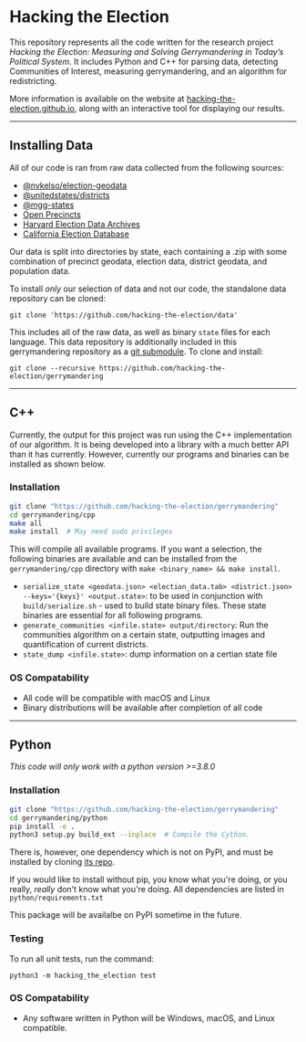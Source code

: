 # Hacking the Election

This repository represents all the code written for the research project *Hacking the Election: Measuring and Solving Gerrymandering in Today’s Political System*. It includes Python and C++ for parsing data, detecting Communities of Interest, measuring gerrymandering, and an algorithm for redistricting.

More information is available on the website at [hacking-the-election.github.io](https://hacking-the-election.github.io), along with an interactive tool for displaying our results.

---

## Installing Data

All of our code is ran from raw data collected from the following sources:
- [@nvkelso/election-geodata](https://github.com/nvkelso/election-geodata)
- [@unitedstates/districts](https://github.com/unitedstates/districts)
- [@mgg-states](https://github.com/mggg-states)
- [Open Precincts](https://openprecincts.org)
- [Harvard Election Data Archives](https://projects.iq.harvard.edu/eda/home)
- [California Election Database](https://statewidedatabase.org/)

Our data is split into directories by state, each containing a .zip with some combination of 
precinct geodata, election data, district geodata, and population data.

To install *only* our selection of data and not our code, the standalone data repository can be cloned:
```
git clone 'https://github.com/hacking-the-election/data'
```
This includes all of the raw data, as well as binary `state` files for each language. This data repository is additionally included in this gerrymandering repository as a [git submodule](https://github.blog/2016-02-01-working-with-submodules/). To clone and install:
```
git clone --recursive https://github.com/hacking-the-election/gerrymandering
```

---

## C++
Currently, the output for this project was run using the C++ implementation of our algorithm. It is being developed into a library with a much better API than it has currently. However, currently our programs and binaries can be installed as shown below.

### Installation
```bash
git clone "https://github.com/hacking-the-election/gerrymandering"
cd gerrymandering/cpp
make all
make install  # May need sudo privileges
```

This will compile all available programs. If you want a selection, the following binaries are available and can be installed from the `gerrymandering/cpp` directory with `make <binary_name> && make install`.  

- `serialize_state <geodata.json> <election_data.tab> <district.json> --keys='{keys}' <output.state>`: to be used in conjunction with `build/serialize.sh` - used to build state binary files. These state binaries are essential for all following programs.
- `generate_communities <infile.state> output/directory`: Run the communities algorithm on a certain state, outputting images and quantification of current districts.
- `state_dump <infile.state>`: dump information on a certian state file


### OS Compatability
- All code will be compatible with macOS and Linux
- Binary distributions will be available after completion of all code
---  
  
## Python

*This code will only work with a python version >=3.8.0*

### Installation
```bash
git clone "https://github.com/hacking-the-election/gerrymandering"
cd gerrymandering/python
pip install -e .
python3 setup.py build_ext --inplace  # Compile the Cython.
```

There is, however, one dependency which is not on PyPI, and must be installed by cloning [its repo](https://github.com/weddige/miniball).

If you would like to install without pip, you know what you're doing, or you really, _really_ don't know what you're doing.
All dependencies are listed in `python/requirements.txt`

This package will be availalbe on PyPI sometime in the future.

### Testing

To run all unit tests, run the command:

```
python3 -m hacking_the_election test
```

### OS Compatability
- Any software written in Python will be Windows, macOS, and Linux compatible.
